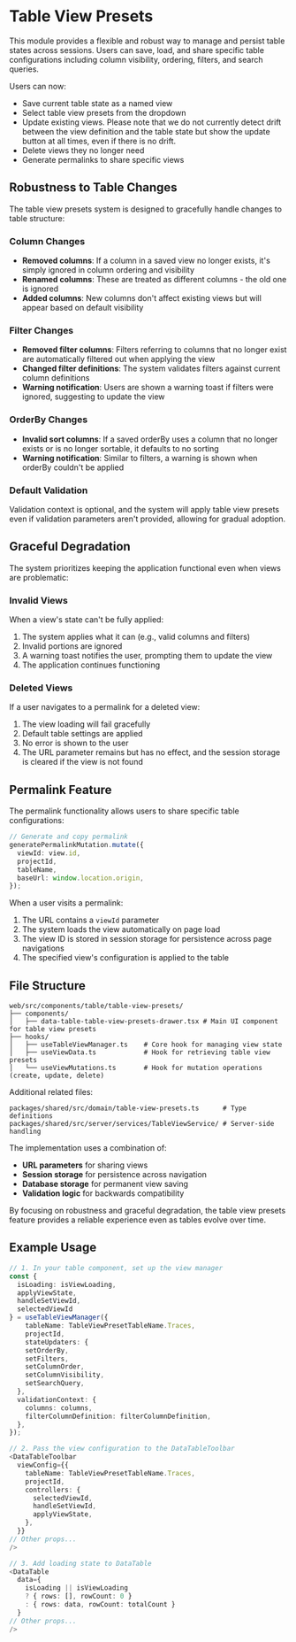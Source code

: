 # Table View Presets

This module provides a flexible and robust way to manage and persist table states across sessions. Users can save, load, and share specific table configurations including column visibility, ordering, filters, and search queries.

Users can now:

- Save current table state as a named view
- Select table view presets from the dropdown
- Update existing views. Please note that we do not currently detect drift between the view definition and the table state but show the update button at all times, even if there is no drift.
- Delete views they no longer need
- Generate permalinks to share specific views

## Robustness to Table Changes

The table view presets system is designed to gracefully handle changes to table structure:

### Column Changes

- **Removed columns**: If a column in a saved view no longer exists, it's simply ignored in column ordering and visibility
- **Renamed columns**: These are treated as different columns - the old one is ignored
- **Added columns**: New columns don't affect existing views but will appear based on default visibility

### Filter Changes

- **Removed filter columns**: Filters referring to columns that no longer exist are automatically filtered out when applying the view
- **Changed filter definitions**: The system validates filters against current column definitions
- **Warning notification**: Users are shown a warning toast if filters were ignored, suggesting to update the view

### OrderBy Changes

- **Invalid sort columns**: If a saved orderBy uses a column that no longer exists or is no longer sortable, it defaults to no sorting
- **Warning notification**: Similar to filters, a warning is shown when orderBy couldn't be applied

### Default Validation

Validation context is optional, and the system will apply table view presets even if validation parameters aren't provided, allowing for gradual adoption.

## Graceful Degradation

The system prioritizes keeping the application functional even when views are problematic:

### Invalid Views

When a view's state can't be fully applied:

1. The system applies what it can (e.g., valid columns and filters)
2. Invalid portions are ignored
3. A warning toast notifies the user, prompting them to update the view
4. The application continues functioning

### Deleted Views

If a user navigates to a permalink for a deleted view:

1. The view loading will fail gracefully
2. Default table settings are applied
3. No error is shown to the user
4. The URL parameter remains but has no effect, and the session storage is cleared if the view is not found

## Permalink Feature

The permalink functionality allows users to share specific table configurations:

```typescript
// Generate and copy permalink
generatePermalinkMutation.mutate({
  viewId: view.id,
  projectId,
  tableName,
  baseUrl: window.location.origin,
});
```

When a user visits a permalink:

1. The URL contains a `viewId` parameter
2. The system loads the view automatically on page load
3. The view ID is stored in session storage for persistence across page navigations
4. The specified view's configuration is applied to the table

## File Structure

```
web/src/components/table/table-view-presets/
├── components/
│   ├── data-table-table-view-presets-drawer.tsx # Main UI component for table view presets
├── hooks/
│   ├── useTableViewManager.ts    # Core hook for managing view state
│   ├── useViewData.ts            # Hook for retrieving table view presets
│   └── useViewMutations.ts       # Hook for mutation operations (create, update, delete)
```

Additional related files:

```
packages/shared/src/domain/table-view-presets.ts      # Type definitions
packages/shared/src/server/services/TableViewService/ # Server-side handling
```

The implementation uses a combination of:

- **URL parameters** for sharing views
- **Session storage** for persistence across navigation
- **Database storage** for permanent view saving
- **Validation logic** for backwards compatibility

By focusing on robustness and graceful degradation, the table view presets feature provides a reliable experience even as tables evolve over time.

## Example Usage

```typescript
// 1. In your table component, set up the view manager
const {
  isLoading: isViewLoading,
  applyViewState,
  handleSetViewId,
  selectedViewId
} = useTableViewManager({
    tableName: TableViewPresetTableName.Traces,
    projectId,
    stateUpdaters: {
    setOrderBy,
    setFilters,
    setColumnOrder,
    setColumnVisibility,
    setSearchQuery,
  },
  validationContext: {
    columns: columns,
    filterColumnDefinition: filterColumnDefinition,
  },
});

// 2. Pass the view configuration to the DataTableToolbar
<DataTableToolbar
  viewConfig={{
    tableName: TableViewPresetTableName.Traces,
    projectId,
    controllers: {
      selectedViewId,
      handleSetViewId,
      applyViewState,
    },
  }}
// Other props...
/>

// 3. Add loading state to DataTable
<DataTable
  data={
    isLoading || isViewLoading
    ? { rows: [], rowCount: 0 }
    : { rows: data, rowCount: totalCount }
  }
// Other props...
/>
```
